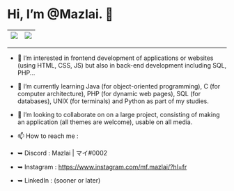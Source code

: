 # Hi, I’m @Mazlai. 👋

<!--p align="center">
 <img height="180em" src="https://github-readme-stats.vercel.app/api?username=mazlai&show_icons=true&theme=radical&card_width=600" align = "center"/>
</p-->

| <img align="center" src="https://github-readme-stats.vercel.app/api?username=mazlai&show_icons=true&include_all_commits=true&theme=radical&hide_border=true" /> | <img align="center" src="https://github-readme-stats.vercel.app/api/top-langs/?username=mazlai&layout=compact&theme=radical&hide_border=true" /> |
| ------------- | ------------- |

<hr>

 - 👀 I’m interested in frontend development of applications or websites (using HTML, CSS, JS) but also in back-end development including SQL, PHP...

 - 🌱 I’m currently learning Java (for object-oriented programming), C (for computer architecture), PHP (for dynamic web pages), SQL (for databases), UNIX (for     terminals) and Python as part of my studies.
 
- 💞️ I’m looking to collaborate on on a large project, consisting of making an application (all themes are welcome), usable on all media.

- 📫 How to reach me : 
- ➥ Discord : Mazlai | マイ#0002
- ➥ Instagram : https://www.instagram.com/mf.mazlai/?hl=fr 
- ➥ LinkedIn : (sooner or later)

<!---
Mazlai/Mazlai is a ✨ special ✨ repository because its `README.md` (this file) appears on your GitHub profile.
You can click the Preview link to take a look at your changes.
--->
